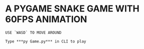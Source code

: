 # A PYGAME SNAKE GAME WITH 60FPS ANIMATION

    USE `WASD` TO MOVE AROUND

    Type ***py Game.py*** in CLI to play

